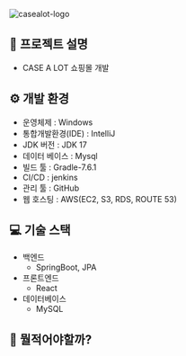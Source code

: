 ![casealot-logo](https://github.com/casealot/casealot-backend/assets/70744371/9f311cb1-78bd-4881-a35d-dae8a37e4dc8)


## 📢 프로젝트 설명
- CASE A LOT 쇼핑몰 개발

## ⚙ 개발 환경
- 운영체제 :  Windows
- 통합개발환경(IDE) : IntelliJ
- JDK 버전 : JDK 17
- 데이터 베이스 : Mysql
- 빌드 툴 : Gradle-7.6.1
- CI/CD : jenkins
- 관리 툴 : GitHub
- 웹 호스팅 : AWS(EC2, S3, RDS, ROUTE 53)

## 💻 기술 스택
- 백엔드
    - SpringBoot, JPA
- 프론트엔드
    - React
- 데이터베이스
    - MySQL
## 👾 뭘적어야할까?
